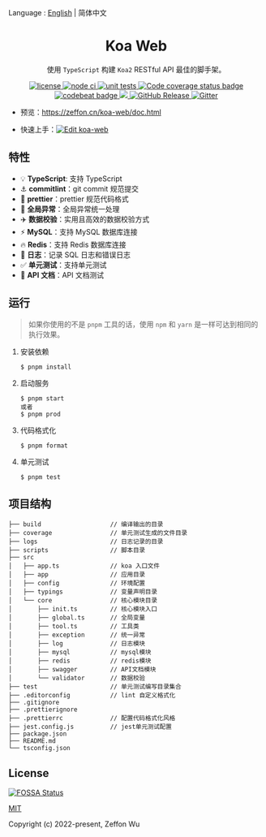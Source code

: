 Language : [English](./README.md) | 简体中文

<h1 align="center">Koa Web</h1>

<div align="center">

使用 `TypeScript` 构建 `Koa2` RESTful API 最佳的脚手架。

<a href="https://github.com/zeffon/koa-web/blob/main/LICENSE">
<img src="https://img.shields.io/github/license/zeffon/koa-web?style=flat-square" alt="license">
</a>
<a href="https://github.com/zeffon/koa-web/actions/workflows/ci.yml">
<img alt="node ci" src="https://github.com/zeffon/koa-web/actions/workflows/ci.yml/badge.svg?style=flat-square">
</a>
<a href="https://github.com/zeffon/koa-web/actions/workflows/tests.yml">
<img alt="unit tests" src="https://github.com/zeffon/koa-web/actions/workflows/tests.yml/badge.svg?style=flat-square">
</a>
<a href="https://codecov.io/gh/zeffon/koa-web">
  <img src="https://codecov.io/gh/zeffon/koa-web/graph/badge.svg" alt="Code coverage status badge">
</a>
</div>

<div align="center">
<a href="https://codebeat.co/projects/github-com-zeffon-koa-web-main">
<img alt="codebeat badge" src="https://codebeat.co/badges/c0f9ed98-2950-46f0-b4ab-69999af65e7c" />
</a>
<a href="https://app.fossa.com/projects/git%2Bgithub.com%2Fzeffon%2Fkoa-web?ref=badge_shield" alt="FOSSA Status">
  <img src="https://app.fossa.com/api/projects/git%2Bgithub.com%2Fzeffon%2Fkoa-web.svg?type=shield"/>
</a>
<a href="https://github.com/zeffon/koa-web/releases/latest">
  <img alt="GitHub Release" src="https://img.shields.io/github/v/release/zeffon/koa-web.svg">
</a>
<a href="https://gitter.im/zeffon/koa-web">
  <img alt="Gitter" src="https://badges.gitter.im/zeffon/koa-web.svg">
</a>
</div>

- 预览：https://zeffon.cn/koa-web/doc.html

- 快速上手：[![Edit koa-web](https://codesandbox.io/static/img/play-codesandbox.svg)](https://codesandbox.io/s/zeffon-koa-web-vjojoe)

## 特性

- :bulb: **TypeScript**: 支持 TypeScript
- :anchor: **commitlint**：git commit 规范提交
- :art: **prettier**：prettier 规范代码格式
- :rocket: **全局异常**：全局异常统一处理
- :airplane: **数据校验**：实用且高效的数据校验方式
- :zap: **MySQL**：支持 MySQL 数据库连接
- :fire: **Redis**：支持 Redis 数据库连接
- :book: **日志**：记录 SQL 日志和错误日志
- :white_check_mark: **单元测试**：支持单元测试
- :memo: **API 文档**：API 文档测试

## 运行

> 如果你使用的不是 `pnpm` 工具的话，使用 `npm` 和 `yarn` 是一样可达到相同的执行效果。

1. 安装依赖

   ```
   $ pnpm install
   ```

2. 启动服务

   ```
   $ pnpm start
   或者
   $ pnpm prod
   ```

3. 代码格式化

   ```
   $ pnpm format
   ```

4. 单元测试
   ```
   $ pnpm test
   ```

## 项目结构

```
├── build                   // 编译输出的目录
├── coverage                // 单元测试生成的文件目录
├── logs                    // 日志记录的目录
├── scripts                 // 脚本目录
├── src
│   ├── app.ts              // koa 入口文件
│   ├── app                 // 应用目录
│   ├── config              // 环境配置
│   ├── typings             // 变量声明目录
│   └── core                // 核心模块目录
│       ├── init.ts         // 核心模块入口
│       ├── global.ts       // 全局变量
│       ├── tool.ts         // 工具类
│       ├── exception       // 统一异常
│       ├── log             // 日志模块
│       ├── mysql           // mysql模块
│       ├── redis           // redis模块
│       ├── swagger         // API文档模块
│       └── validator       // 数据校验
├── test                    // 单元测试编写目录集合
├── .editorconfig           // lint 自定义格式化
├── .gitignore
├── .prettierignore
├── .prettierrc             // 配置代码格式化风格
├── jest.config.js          // jest单元测试配置
├── package.json
├── README.md
└── tsconfig.json
```

## License

[![FOSSA Status](https://app.fossa.com/api/projects/git%2Bgithub.com%2Fzeffon%2Fkoa-web.svg?type=large)](https://app.fossa.com/projects/git%2Bgithub.com%2Fzeffon%2Fkoa-web?ref=badge_large)

[MIT](https://opensource.org/licenses/MIT)

Copyright (c) 2022-present, Zeffon Wu
